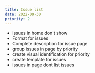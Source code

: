 ```yaml
---
title: Issue list
date: 2022-09-30
priority: 2
---
```


* issues in home don't show
* Format for issues
* Complete description for issue page 
* group issues in page by priority
* create visual identification for priority
* create template for issues
* issues in page dont list issues